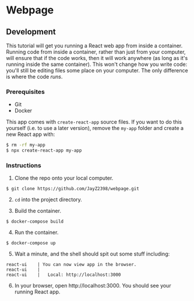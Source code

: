 # Webpage

## Development

This tutorial will get you running a React web app from inside a container. Running code from inside a container, rather than just from your computer, will ensure that if the code works, then it will work anywhere (as long as it's running inside the same container). This won't change how you write code: you'll still be editing files some place on your computer. The only difference is where the code *runs*.

### Prerequisites

* Git
* Docker

This app comes with `create-react-app` source files. If you want to do this yourself (i.e. to use a later version), remove the `my-app` folder and create a new React app with:

```bash
$ rm -rf my-app
$ npx create-react-app my-app
```

### Instructions

1. Clone the repo onto your local computer. 

``` shell
$ git clone https://github.com/JayZ2398/webpage.git
```

2. `cd` into the project directory.

3. Build the container.

``` shell
$ docker-compose build
```

4. Run the container.

``` shell
$ docker-compose up
```

5. Wait a minute, and the shell should spit out some stuff including:

``` shell
react-ui    | You can now view app in the browser.
react-ui    |
react-ui    |   Local: http://localhost:3000
```

6. In your browser, open http://localhost:3000. You should see your running React app.

